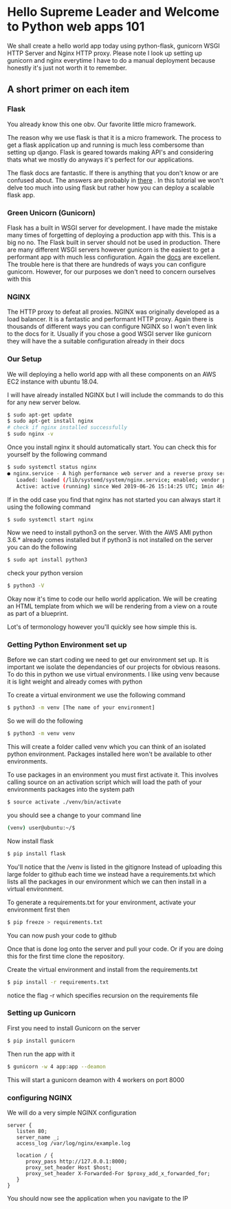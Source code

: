 # Hello Supreme Leader and Welcome to Python web apps 101

We shall create a hello world app today using python-flask, gunicorn WSGI HTTP Server and Nginx HTTP proxy. Please note I look up setting up gunicorn and nginx everytime I have to do a manual deployment because honestly it's just not worth it to remember.

## A short primer on each item

### Flask

You already know this one obv. Our favorite little micro framework.

The reason why we use flask is that it is a micro framework. The process to get a flask application up and running is much less combersome than setting up django. Flask is geared towards making API's and considering thats what we mostly do anyways it's perfect for our applications.

The flask docs are fantastic. If there is anything that you don't know or are confused about. The answers are probably in [there](http://flask.pocoo.org/docs/1.0/) . In this tutorial we won't delve too much into using flask but rather how you can deploy a scalable flask app. 

### Green Unicorn (Gunicorn)

Flask has a built in WSGI server for development. I have made the mistake many times of forgetting of deploying a production app with this. This is a big no no. The Flask built in server should not be used in production. There are many different WSGI servers however gunicorn is the easiest to get a performant app with much less configuration. Again the [docs](https://gunicorn.org/) are excellent. The trouble here is that there are hundreds of ways you can configure gunicorn. However, for our purposes we don't need to concern ourselves with this 

### NGINX

The HTTP proxy to defeat all proxies. NGINX was originally developed as a load balancer. It is a fantastic and performant HTTP proxy. Again there is thousands of different ways you can configure NGINX so I won't even link to the docs for it. Usually if you chose a good WSGI server like gunicorn they will have the a suitable configuration already in their docs

### Our Setup

We will deploying a hello world app with all these components on an AWS EC2 instance with ubuntu 18.04.

I will have already installed NGINX but I will include the commands to do this for any new server below.

```sh
$ sudo apt-get update
$ sudo apt-get install nginx
# check if nginx installed successfully 
$ sudo nginx -v
```

Once you install nginx it should automatically start.
You can check this for yourself by the following command

```sh
$ sudo systemctl status nginx
● nginx.service - A high performance web server and a reverse proxy server
   Loaded: loaded (/lib/systemd/system/nginx.service; enabled; vendor preset: enabled)
   Active: active (running) since Wed 2019-06-26 15:14:25 UTC; 1min 46s ago
```
If in the odd case you find that nginx has not started you can always start it using the following command

```sh
$ sudo systemctl start nginx
```

Now we need to install python3 on the server. With the AWS AMI python 3.6.* already comes installed but if python3 is not installed on the server you can do the following

```sh
$ sudo apt install python3
```
check your python version 

```sh 
$ python3 -V
```
Okay now it's time to code our hello world application. We will be creating an HTML template from which we will be rendering from a view on a route as part of a blueprint.

Lot's of termonology however you'll quickly see how simple this is.

### Getting Python Environment set up

Before we can start coding we need to get our environment set up. It is important we isolate the dependancies of our projects for obvious reasons. To do this in python we use virtual environments. I like using venv because it is light weight and already comes with python

To create a virtual environment we use the following command

```sh
$ python3 -m venv [The name of your environment]
```

So we will do the following

```sh
$ python3 -m venv venv
```
This will create a folder called venv which you can think of an isolated python environment. Packages installed here won't be available to other environments. 

To use packages in an environment you must first activate it. This involves calling source on an activation script which will load the path of your environments packages into the system path

```sh
$ source activate ./venv/bin/activate
```
you should see a change to your command line 
```sh
(venv) user@ubuntu:~/$
```

Now install flask

```sh
$ pip install flask
```

You'll notice that the /venv is listed in the gitignore
Instead of uploading this large folder to github each time we instead have a requirements.txt which lists all the packages in our environment which we can then install in a virtual environment.

To generate a requirements.txt for your environment, activate your environment first then 

```sh
$ pip freeze > requirements.txt
```

You can now push your code to github

Once that is done log onto the server and pull your code. Or if you are doing this for the first time clone the repository.

Create the virtual environment and install from the requirements.txt

```sh
$ pip install -r requirements.txt
```
notice the flag -r which specifies recursion on the requirements file

### Setting up Gunicorn

First you need to install Gunicorn on the server

```sh 
$ pip install gunicorn
```

Then run the app with it

```sh
$ gunicorn -w 4 app:app --deamon
```
This will start a gunicorn deamon with 4 workers on port 8000

### configuring NGINX

We will do a very simple NGINX configuration

```nginx
server {
   listen 80;
   server_name _;
   access_log /var/log/nginx/example.log

   location / {
      proxy_pass http://127.0.0.1:8000;
      proxy_set_header Host $host;
      proxy_set_header X-Forwarded-For $proxy_add_x_forwarded_for;
   }
}
```

You should now see the application when you navigate to the IP 




